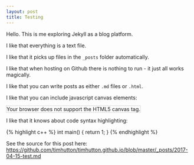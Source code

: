 ```yaml
---
layout: post
title: Testing
---
```


Hello. This is me exploring Jekyll as a blog platform.

I like that everything is a text file.

I like that it picks up files in the `_posts` folder automatically.

I like that when hosting on Github there is nothing to run - it just all works magically.

I like that you can write posts as either `.md` files or `.html`.

I like that you can include javascript canvas elements:

<canvas id="myCanvas" width="200" height="100" style="border:1px solid #d3d3d3;">
Your browser does not support the HTML5 canvas tag.</canvas>

<script>
var c = document.getElementById("myCanvas");
var ctx = c.getContext("2d");
ctx.beginPath();
ctx.arc(95,50,40,0,2*Math.PI);
ctx.stroke();
</script>
  
I like that it knows about code syntax highlighting:

{% highlight c++ %}
int main()
{
    return 1;
}
{% endhighlight %}

See the source for this post here: https://github.com/timhutton/timhutton.github.io/blob/master/_posts/2017-04-15-test.md
